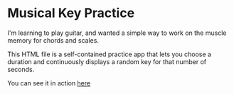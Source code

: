 # Musical Key Practice

I'm learning to play guitar, and wanted a simple way to
work on the muscle memory for chords and scales.

This HTML file is a self-contained practice app that
lets you choose a duration and continuously displays
a random key for that number of seconds.

You can see it in action [here](http://nickh.hengeveld.com/key-practice.html)
